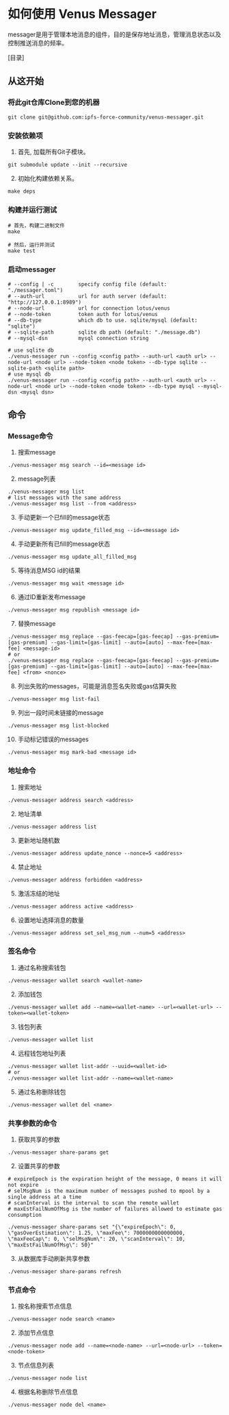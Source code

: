 # 如何使用 Venus Messager

messager是用于管理本地消息的组件，目的是保存地址消息，管理消息状态以及控制推送消息的频率。

[目录]

## 从这开始

### 将此git仓库Clone到您的机器

```
git clone git@github.com:ipfs-force-community/venus-messager.git
```

### 安装依赖项

1. 首先, 加载所有Git子模块。

```
git submodule update --init --recursive
```

2. 初始化构建依赖关系。

```
make deps
```

### 构建并运行测试

```
# 首先，构建二进制文件
make

# 然后，运行并测试
make test
```

### 启动messager

```
# --config | -c        specify config file (default: "./messager.toml")
# --auth-url           url for auth server (default: "http://127.0.0.1:8989")
# --node-url           url for connection lotus/venus
# --node-token         token auth for lotus/venus
# --db-type            which db to use. sqlite/mysql (default: "sqlite")
# --sqlite-path        sqlite db path (default: "./message.db")
# --mysql-dsn          mysql connection string

# use sqlite db
./venus-messager run --config <config path> --auth-url <auth url> --node-url <node url> --node-token <node token> --db-type sqlite --sqlite-path <sqlite path>
# use mysql db
./venus-messager run --config <config path> --auth-url <auth url> --node-url <node url> --node-token <node token> --db-type mysql --mysql-dsn <mysql dsn>
```

## 命令

### Message命令

1. 搜索message

```
./venus-messager msg search --id=<message id>
```

2. message列表

```
./venus-messager msg list
# list messages with the same address
./venus-messager msg list --from <address>
```

3. 手动更新一个已fill的message状态

```
./venus-messager msg update_filled_msg --id=<message id>
```

4. 手动更新所有已fill的message状态

```
./venus-messager msg update_all_filled_msg
```

5. 等待消息MSG id的结果

```
./venus-messager msg wait <message id>
```

6. 通过ID重新发布message

```
./venus-messager msg republish <message id>
```

7. 替换message

```
./venus-messager msg replace --gas-feecap=[gas-feecap] --gas-premium=[gas-premium] --gas-limit=[gas-limit] --auto=[auto] --max-fee=[max-fee] <message-id>
# or
./venus-messager msg replace --gas-feecap=[gas-feecap] --gas-premium=[gas-premium] --gas-limit=[gas-limit] --auto=[auto] --max-fee=[max-fee] <from> <nonce>
```

8. 列出失败的messages，可能是消息签名失败或gas估算失败

```
./venus-messager msg list-fail
```

9. 列出一段时间未链接的message

```
./venus-messager msg list-blocked
```

10. 手动标记错误的messages

```
./venus-messager msg mark-bad <message id>
```

### 地址命令

1. 搜索地址

```
./venus-messager address search <address>
```

2. 地址清单

```
./venus-messager address list
```

3. 更新地址随机数

```
./venus-messager address update_nonce --nonce=5 <address>
```

4. 禁止地址

```
./venus-messager address forbidden <address>
```

5. 激活冻结的地址

```
./venus-messager address active <address>
```

6. 设置地址选择消息的数量

```
./venus-messager address set_sel_msg_num --num=5 <address>
```

### 签名命令

1. 通过名称搜索钱包

```
./venus-messager wallet search <wallet-name>
```

2. 添加钱包

```
./venus-messager wallet add --name=<wallet-name> --url=<wallet-url> --token=<wallet-token>
```

3. 钱包列表

```
./venus-messager wallet list
```

4. 远程钱包地址列表

```
./venus-messager wallet list-addr --uuid=<wallet-id>
# or
./venus-messager wallet list-addr --name=<wallet-name>
```

5. 通过名称删除钱包

```
./venus-messager wallet del <name>
```

### 共享参数的命令

1. 获取共享的参数

```
./venus-messager share-params get
```

2. 设置共享的参数

```
# expireEpoch is the expiration height of the message, 0 means it will not expire
# selMsgNum is the maximum number of messages pushed to mpool by a single address at a time
# scanInterval is the interval to scan the remote wallet
# maxEstFailNumOfMsg is the number of failures allowed to estimate gas consumption

./venus-messager share-params set "{\"expireEpoch\": 0, \"gasOverEstimation\": 1.25, \"maxFee\": 7000000000000000, \"maxFeeCap\": 0, \"selMsgNum\": 20, \"scanInterval\": 10, \"maxEstFailNumOfMsg\": 50}"
```

3. 从数据库手动刷新共享参数

```
./venus-messager share-params refresh
```

### 节点命令

1. 按名称搜索节点信息

```
./venus-messager node search <name>
```

2. 添加节点信息

```
./venus-messager node add --name=<node-name> --url=<node-url> --token=<node-token>
```

3. 节点信息列表

```
./venus-messager node list
```

4. 根据名称删除节点信息

```
./venus-messager node del <name>
```
